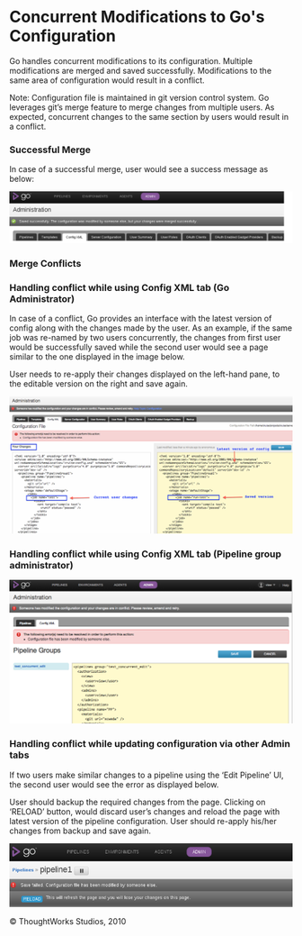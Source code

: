 
 

Concurrent Modifications to Go's Configuration
==============================================

Go handles concurrent modifications to its configuration. Multiple
modifications are merged and saved successfully. Modifications to the
same area of configuration would result in a conflict.

Note: Configuration file is maintained in git version control system. Go
leverages git’s merge feature to merge changes from multiple users. As
expected, concurrent changes to the same section by users would result
in a conflict.

### Successful Merge

In case of a successful merge, user would see a success message as
below:

![](../resources/images/cruise/admin/successful_config_merge.png)

### Merge Conflicts

### Handling conflict while using Config XML tab (Go Administrator)

In case of a conflict, Go provides an interface with the latest version
of config along with the changes made by the user. As an example, if the
same job was re-named by two users concurrently, the changes from first
user would be successfully saved while the second user would see a page
similar to the one displayed in the image below.

User needs to re-apply their changes displayed on the left-hand pane, to
the editable version on the right and save again.

![](../resources/images/cruise/admin/config_xml_merge_conflict.png)

### Handling conflict while using Config XML tab (Pipeline group administrator)

![](../resources/images/cruise/admin/group_admin_merge_conflict.png)

### Handling conflict while updating configuration via other Admin tabs

If two users make similar changes to a pipeline using the ‘Edit
Pipeline’ UI, the second user would see the error as displayed below.

User should backup the required changes from the page. Clicking on
‘RELOAD’ button, would discard user’s changes and reload the page with
latest version of the pipeline configuration. User should re-apply
his/her changes from backup and save again.

![](../resources/images/cruise/admin/clicky_admin_merge_conflict.png)





© ThoughtWorks Studios, 2010

